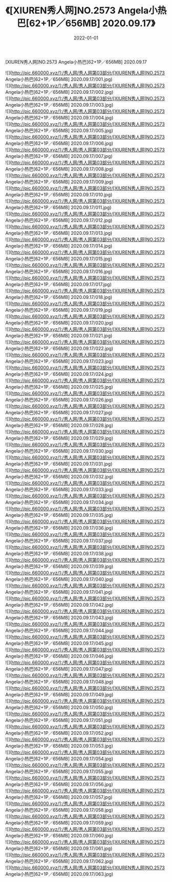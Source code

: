 ﻿---
layout: post
title:  《[XIUREN秀人网]NO.2573 Angela小热巴[62+1P／656MB] 2020.09.17》
date:   2022-01-01
img: http://pic.660000.xyz/1:/秀人网/秀人网第03部分/[XIUREN秀人网]NO.2573 Angela小热巴[62+1P／656MB] 2020.09.17/000.jpg
categories: [美女, 清纯, 唯美]
---

[XIUREN秀人网]NO.2573 Angela小热巴[62+1P／656MB] 2020.09.17

 ![](http://pic.660000.xyz/1:/秀人网/秀人网第03部分/[XIUREN秀人网]NO.2573 Angela小热巴[62+1P／656MB] 2020.09.17/001.jpg) <br>![](http://pic.660000.xyz/1:/秀人网/秀人网第03部分/[XIUREN秀人网]NO.2573 Angela小热巴[62+1P／656MB] 2020.09.17/002.jpg) <br>![](http://pic.660000.xyz/1:/秀人网/秀人网第03部分/[XIUREN秀人网]NO.2573 Angela小热巴[62+1P／656MB] 2020.09.17/003.jpg) <br>![](http://pic.660000.xyz/1:/秀人网/秀人网第03部分/[XIUREN秀人网]NO.2573 Angela小热巴[62+1P／656MB] 2020.09.17/004.jpg) <br>![](http://pic.660000.xyz/1:/秀人网/秀人网第03部分/[XIUREN秀人网]NO.2573 Angela小热巴[62+1P／656MB] 2020.09.17/005.jpg) <br>![](http://pic.660000.xyz/1:/秀人网/秀人网第03部分/[XIUREN秀人网]NO.2573 Angela小热巴[62+1P／656MB] 2020.09.17/006.jpg) <br>![](http://pic.660000.xyz/1:/秀人网/秀人网第03部分/[XIUREN秀人网]NO.2573 Angela小热巴[62+1P／656MB] 2020.09.17/007.jpg) <br>![](http://pic.660000.xyz/1:/秀人网/秀人网第03部分/[XIUREN秀人网]NO.2573 Angela小热巴[62+1P／656MB] 2020.09.17/008.jpg) <br>![](http://pic.660000.xyz/1:/秀人网/秀人网第03部分/[XIUREN秀人网]NO.2573 Angela小热巴[62+1P／656MB] 2020.09.17/009.jpg) <br>![](http://pic.660000.xyz/1:/秀人网/秀人网第03部分/[XIUREN秀人网]NO.2573 Angela小热巴[62+1P／656MB] 2020.09.17/010.jpg) <br>![](http://pic.660000.xyz/1:/秀人网/秀人网第03部分/[XIUREN秀人网]NO.2573 Angela小热巴[62+1P／656MB] 2020.09.17/011.jpg) <br>![](http://pic.660000.xyz/1:/秀人网/秀人网第03部分/[XIUREN秀人网]NO.2573 Angela小热巴[62+1P／656MB] 2020.09.17/012.jpg) <br>![](http://pic.660000.xyz/1:/秀人网/秀人网第03部分/[XIUREN秀人网]NO.2573 Angela小热巴[62+1P／656MB] 2020.09.17/013.jpg) <br>![](http://pic.660000.xyz/1:/秀人网/秀人网第03部分/[XIUREN秀人网]NO.2573 Angela小热巴[62+1P／656MB] 2020.09.17/014.jpg) <br>![](http://pic.660000.xyz/1:/秀人网/秀人网第03部分/[XIUREN秀人网]NO.2573 Angela小热巴[62+1P／656MB] 2020.09.17/015.jpg) <br>![](http://pic.660000.xyz/1:/秀人网/秀人网第03部分/[XIUREN秀人网]NO.2573 Angela小热巴[62+1P／656MB] 2020.09.17/016.jpg) <br>![](http://pic.660000.xyz/1:/秀人网/秀人网第03部分/[XIUREN秀人网]NO.2573 Angela小热巴[62+1P／656MB] 2020.09.17/017.jpg) <br>![](http://pic.660000.xyz/1:/秀人网/秀人网第03部分/[XIUREN秀人网]NO.2573 Angela小热巴[62+1P／656MB] 2020.09.17/018.jpg) <br>![](http://pic.660000.xyz/1:/秀人网/秀人网第03部分/[XIUREN秀人网]NO.2573 Angela小热巴[62+1P／656MB] 2020.09.17/019.jpg) <br>![](http://pic.660000.xyz/1:/秀人网/秀人网第03部分/[XIUREN秀人网]NO.2573 Angela小热巴[62+1P／656MB] 2020.09.17/020.jpg) <br>![](http://pic.660000.xyz/1:/秀人网/秀人网第03部分/[XIUREN秀人网]NO.2573 Angela小热巴[62+1P／656MB] 2020.09.17/021.jpg) <br>![](http://pic.660000.xyz/1:/秀人网/秀人网第03部分/[XIUREN秀人网]NO.2573 Angela小热巴[62+1P／656MB] 2020.09.17/022.jpg) <br>![](http://pic.660000.xyz/1:/秀人网/秀人网第03部分/[XIUREN秀人网]NO.2573 Angela小热巴[62+1P／656MB] 2020.09.17/023.jpg) <br>![](http://pic.660000.xyz/1:/秀人网/秀人网第03部分/[XIUREN秀人网]NO.2573 Angela小热巴[62+1P／656MB] 2020.09.17/024.jpg) <br>![](http://pic.660000.xyz/1:/秀人网/秀人网第03部分/[XIUREN秀人网]NO.2573 Angela小热巴[62+1P／656MB] 2020.09.17/025.jpg) <br>![](http://pic.660000.xyz/1:/秀人网/秀人网第03部分/[XIUREN秀人网]NO.2573 Angela小热巴[62+1P／656MB] 2020.09.17/026.jpg) <br>![](http://pic.660000.xyz/1:/秀人网/秀人网第03部分/[XIUREN秀人网]NO.2573 Angela小热巴[62+1P／656MB] 2020.09.17/027.jpg) <br>![](http://pic.660000.xyz/1:/秀人网/秀人网第03部分/[XIUREN秀人网]NO.2573 Angela小热巴[62+1P／656MB] 2020.09.17/028.jpg) <br>![](http://pic.660000.xyz/1:/秀人网/秀人网第03部分/[XIUREN秀人网]NO.2573 Angela小热巴[62+1P／656MB] 2020.09.17/029.jpg) <br>![](http://pic.660000.xyz/1:/秀人网/秀人网第03部分/[XIUREN秀人网]NO.2573 Angela小热巴[62+1P／656MB] 2020.09.17/030.jpg) <br>![](http://pic.660000.xyz/1:/秀人网/秀人网第03部分/[XIUREN秀人网]NO.2573 Angela小热巴[62+1P／656MB] 2020.09.17/031.jpg) <br>![](http://pic.660000.xyz/1:/秀人网/秀人网第03部分/[XIUREN秀人网]NO.2573 Angela小热巴[62+1P／656MB] 2020.09.17/032.jpg) <br>![](http://pic.660000.xyz/1:/秀人网/秀人网第03部分/[XIUREN秀人网]NO.2573 Angela小热巴[62+1P／656MB] 2020.09.17/033.jpg) <br>![](http://pic.660000.xyz/1:/秀人网/秀人网第03部分/[XIUREN秀人网]NO.2573 Angela小热巴[62+1P／656MB] 2020.09.17/034.jpg) <br>![](http://pic.660000.xyz/1:/秀人网/秀人网第03部分/[XIUREN秀人网]NO.2573 Angela小热巴[62+1P／656MB] 2020.09.17/035.jpg) <br>![](http://pic.660000.xyz/1:/秀人网/秀人网第03部分/[XIUREN秀人网]NO.2573 Angela小热巴[62+1P／656MB] 2020.09.17/036.jpg) <br>![](http://pic.660000.xyz/1:/秀人网/秀人网第03部分/[XIUREN秀人网]NO.2573 Angela小热巴[62+1P／656MB] 2020.09.17/037.jpg) <br>![](http://pic.660000.xyz/1:/秀人网/秀人网第03部分/[XIUREN秀人网]NO.2573 Angela小热巴[62+1P／656MB] 2020.09.17/038.jpg) <br>![](http://pic.660000.xyz/1:/秀人网/秀人网第03部分/[XIUREN秀人网]NO.2573 Angela小热巴[62+1P／656MB] 2020.09.17/039.jpg) <br>![](http://pic.660000.xyz/1:/秀人网/秀人网第03部分/[XIUREN秀人网]NO.2573 Angela小热巴[62+1P／656MB] 2020.09.17/040.jpg) <br>![](http://pic.660000.xyz/1:/秀人网/秀人网第03部分/[XIUREN秀人网]NO.2573 Angela小热巴[62+1P／656MB] 2020.09.17/041.jpg) <br>![](http://pic.660000.xyz/1:/秀人网/秀人网第03部分/[XIUREN秀人网]NO.2573 Angela小热巴[62+1P／656MB] 2020.09.17/042.jpg) <br>![](http://pic.660000.xyz/1:/秀人网/秀人网第03部分/[XIUREN秀人网]NO.2573 Angela小热巴[62+1P／656MB] 2020.09.17/043.jpg) <br>![](http://pic.660000.xyz/1:/秀人网/秀人网第03部分/[XIUREN秀人网]NO.2573 Angela小热巴[62+1P／656MB] 2020.09.17/044.jpg) <br>![](http://pic.660000.xyz/1:/秀人网/秀人网第03部分/[XIUREN秀人网]NO.2573 Angela小热巴[62+1P／656MB] 2020.09.17/045.jpg) <br>![](http://pic.660000.xyz/1:/秀人网/秀人网第03部分/[XIUREN秀人网]NO.2573 Angela小热巴[62+1P／656MB] 2020.09.17/046.jpg) <br>![](http://pic.660000.xyz/1:/秀人网/秀人网第03部分/[XIUREN秀人网]NO.2573 Angela小热巴[62+1P／656MB] 2020.09.17/047.jpg) <br>![](http://pic.660000.xyz/1:/秀人网/秀人网第03部分/[XIUREN秀人网]NO.2573 Angela小热巴[62+1P／656MB] 2020.09.17/048.jpg) <br>![](http://pic.660000.xyz/1:/秀人网/秀人网第03部分/[XIUREN秀人网]NO.2573 Angela小热巴[62+1P／656MB] 2020.09.17/049.jpg) <br>![](http://pic.660000.xyz/1:/秀人网/秀人网第03部分/[XIUREN秀人网]NO.2573 Angela小热巴[62+1P／656MB] 2020.09.17/050.jpg) <br>![](http://pic.660000.xyz/1:/秀人网/秀人网第03部分/[XIUREN秀人网]NO.2573 Angela小热巴[62+1P／656MB] 2020.09.17/051.jpg) <br>![](http://pic.660000.xyz/1:/秀人网/秀人网第03部分/[XIUREN秀人网]NO.2573 Angela小热巴[62+1P／656MB] 2020.09.17/052.jpg) <br>![](http://pic.660000.xyz/1:/秀人网/秀人网第03部分/[XIUREN秀人网]NO.2573 Angela小热巴[62+1P／656MB] 2020.09.17/053.jpg) <br>![](http://pic.660000.xyz/1:/秀人网/秀人网第03部分/[XIUREN秀人网]NO.2573 Angela小热巴[62+1P／656MB] 2020.09.17/054.jpg) <br>![](http://pic.660000.xyz/1:/秀人网/秀人网第03部分/[XIUREN秀人网]NO.2573 Angela小热巴[62+1P／656MB] 2020.09.17/055.jpg) <br>![](http://pic.660000.xyz/1:/秀人网/秀人网第03部分/[XIUREN秀人网]NO.2573 Angela小热巴[62+1P／656MB] 2020.09.17/056.jpg) <br>![](http://pic.660000.xyz/1:/秀人网/秀人网第03部分/[XIUREN秀人网]NO.2573 Angela小热巴[62+1P／656MB] 2020.09.17/057.jpg) <br>![](http://pic.660000.xyz/1:/秀人网/秀人网第03部分/[XIUREN秀人网]NO.2573 Angela小热巴[62+1P／656MB] 2020.09.17/058.jpg) <br>![](http://pic.660000.xyz/1:/秀人网/秀人网第03部分/[XIUREN秀人网]NO.2573 Angela小热巴[62+1P／656MB] 2020.09.17/059.jpg) <br>![](http://pic.660000.xyz/1:/秀人网/秀人网第03部分/[XIUREN秀人网]NO.2573 Angela小热巴[62+1P／656MB] 2020.09.17/060.jpg) <br>![](http://pic.660000.xyz/1:/秀人网/秀人网第03部分/[XIUREN秀人网]NO.2573 Angela小热巴[62+1P／656MB] 2020.09.17/061.jpg) <br>![](http://pic.660000.xyz/1:/秀人网/秀人网第03部分/[XIUREN秀人网]NO.2573 Angela小热巴[62+1P／656MB] 2020.09.17/062.jpg) <br>![](http://pic.660000.xyz/1:/秀人网/秀人网第03部分/[XIUREN秀人网]NO.2573 Angela小热巴[62+1P／656MB] 2020.09.17/063.jpg) <br>